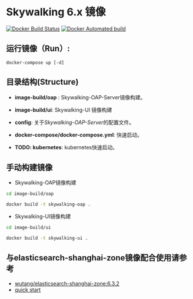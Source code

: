 # Skywalking 6.x 镜像

[![Docker Build Status](https://img.shields.io/docker/build/wutang/skywalking-docker.svg)](https://hub.docker.com/r/wutang/skywalking-oap/) [![Docker Automated build](https://img.shields.io/docker/automated/wutang/skywalking-oap.svg)](https://hub.docker.com/r/wutang/skywalking-oap/builds/)

## 运行镜像（Run）:

```
docker-compose up [-d]
```

## 目录结构(Structure)

- **image-build/oap** : Skywalking-OAP-Server镜像构建。

- **image-build/ui**:  Skywalking-UI 镜像构建

- **config**: 关于*Skywalking-OAP-Server*的配置文件。

- **docker-compose/docker-compose.yml**: 快速启动。

- **TODO: kubernetes**: kubernetes快速启动。

## 手动构建镜像

- Skywalking-OAP镜像构建

```bash
cd image-build/oap

docker build -t skywalking-oap .

```

- Skywalking-UI镜像构建

```bash
cd image-build/ui

docker build -t skywalking-ui .

```

## 与elasticsearch-shanghai-zone镜像配合使用请参考

- [wutang/elasticsearch-shanghai-zone:6.3.2](https://github.com/JaredTan95/skywalking-docker/blob/master/elasticsearch-6.3.2-Zone-Asia-SH/README.md)
- [quick start](https://github.com/JaredTan95/skywalking-docker/blob/master/6.x/quick-start/README.md)
